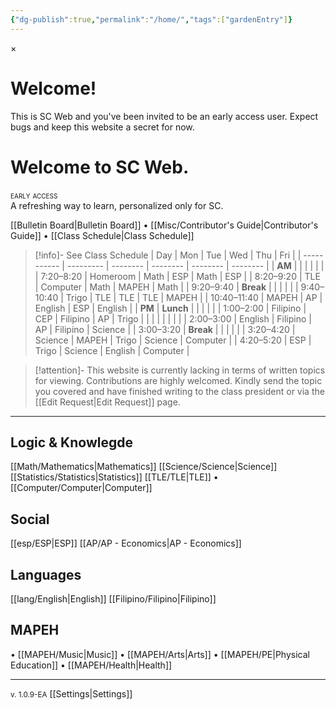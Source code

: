 ```yaml
---
{"dg-publish":true,"permalink":"/home/","tags":["gardenEntry"]}
---
```



<div id="firstVisitModal" class="modern-modal">
  <div class="modern-modal-content">
    <span id="closeModal" class="modern-modal-close">&times;</span>
    <h1>Welcome!</h1>
    <p>This is SC Web and you've been invited to be an early access user. Expect bugs and keep this website a secret for now.</p>
  </div>
</div>

# Welcome to SC Web.
<div style="font-variant: small-caps">early access</div>
A refreshing way to learn, personalized only for SC.

[[Bulletin Board\|Bulletin Board]] • [[Misc/Contributor's Guide\|Contributor's Guide]] • [[Class Schedule\|Class Schedule]]

>[!info]- See Class Schedule
>| Day         | Mon       | Tue      | Wed      | Thu      | Fri      |
| ----------- | --------- | -------- | -------- | -------- | -------- |
| **AM**      |           |          |          |          |          |
| 7:20–8:20   | Homeroom  | Math     | ESP      | Math     | ESP      |
| 8:20–9:20   | TLE       | Computer | Math     | MAPEH    | Math     |
| 9:20–9:40   | **Break** |          |          |          |          |
| 9:40–10:40  | Trigo     | TLE      | TLE      | TLE      | MAPEH    |
| 10:40–11:40 | MAPEH     | AP       | English  | ESP      | English  |
| **PM**      | **Lunch** |          |          |          |          |
| 1:00–2:00   | Filipino  | CEP      | Filipino | AP       | Trigo    |
|             |           |          |          |          |          |
| 2:00–3:00   | English   | Filipino | AP       | Filipino | Science  |
| 3:00–3:20   | **Break** |          |          |          |          |
| 3:20–4:20   | Science   | MAPEH    | Trigo    | Science  | Computer |
| 4:20–5:20   | ESP       | Trigo    | Science  | English  | Computer |


>[!attention]- This website is currently lacking in terms of written topics for viewing.
>Contributions are highly welcomed. Kindly send the topic you covered and have finished writing to the class president or via the [[Edit Request\|Edit Request]] page.

***

## Logic & Knowlegde
[[Math/Mathematics\|Mathematics]]
[[Science/Science\|Science]]
[[Statistics/Statistics\|Statistics]]
[[TLE/TLE\|TLE]]
• [[Computer/Computer\|Computer]]

## Social
[[esp/ESP\|ESP]]
[[AP/AP - Economics\|AP - Economics]]

## Languages
[[lang/English\|English]]
[[Filipino/Filipino\|Filipino]]

## MAPEH
• [[MAPEH/Music\|Music]]
• [[MAPEH/Arts\|Arts]]
• [[MAPEH/PE\|Physical Education]]
• [[MAPEH/Health\|Health]]

***

<small>v. 1.0.9-EA</small>
[[Settings\|Settings]]